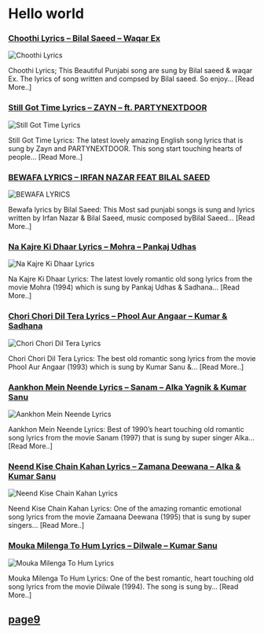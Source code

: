 # Hello world

### [Choothi Lyrics – Bilal Saeed – Waqar Ex](http://catchylyrics.net/2017/03/choothi-lyrics-bilal-saeed-waqar-ex/)
![Choothi Lyrics](http://catchylyrics.net/wp-content/uploads/2017/03/Choothi-Lyrics.jpg)

Choothi Lyrics; This Beautiful Punjabi song are sung by Bilal saeed & waqar Ex.
The lyrics of song written and compsed by Bilal saeed. So enjoy… [Read More..]

### [Still Got Time Lyrics – ZAYN – ft. PARTYNEXTDOOR](http://catchylyrics.net/2017/03/still-got-time-lyrics-zayn/)
![Still Got Time Lyrics](http://catchylyrics.net/wp-content/uploads/2017/03/still-got-time-zayn-lyrics.jpg)

Still Got Time Lyrics: The latest lovely amazing English song lyrics that is sung by
Zayn and PARTYNEXTDOOR. This song start touching hearts of people… [Read More..]

### [BEWAFA LYRICS – IRFAN NAZAR FEAT BILAL SAEED](http://catchylyrics.net/2017/03/bewafa-lyrics-bilal-saeed/)
![BEWAFA LYRICS](http://catchylyrics.net/wp-content/uploads/2017/03/BEWAFA-LYRICS.jpg)

Bewafa lyrics by Bilal Saeed: This Most sad punjabi songs is sung and lyrics written
by Irfan Nazar & Bilal Saeed, music composed byBilal Saeed… [Read More..]

### [Na Kajre Ki Dhaar Lyrics – Mohra – Pankaj Udhas](http://catchylyrics.net/2017/03/na-kajre-ki-dhaar-lyrics/)
![Na Kajre Ki Dhaar Lyrics](http://catchylyrics.net/wp-content/uploads/2017/03/Na-Kajre-Ki-Dhar-lyrics.jpg)

Na Kajre Ki Dhaar Lyrics: The latest lovely romantic old song lyrics from the movie Mohra
(1994) which is sung by Pankaj Udhas & Sadhana… [Read More..]

### [Chori Chori Dil Tera Lyrics – Phool Aur Angaar – Kumar & Sadhana](http://catchylyrics.net/2017/03/chori-chori-dil-tera-lyrics/)
![Chori Chori Dil Tera Lyrics](http://catchylyrics.net/wp-content/uploads/2017/03/Chori-Chori-Dil-Tera-Lyrics.jpg)

Chori Chori Dil Tera Lyrics: The best old romantic song lyrics from the movie Phool Aur Angaar
(1993) which is sung by Kumar Sanu &… [Read More..]

### [Aankhon Mein Neende Lyrics – Sanam – Alka Yagnik & Kumar Sanu](http://catchylyrics.net/2017/03/aankhon-mein-neende-lyrics/)
![Aankhon Mein Neende Lyrics](http://catchylyrics.net/wp-content/uploads/2017/03/Aakhon-Mein-Lyrics.jpg)

Aankhon Mein Neende Lyrics: Best of 1990’s heart touching old romantic song lyrics
from the movie Sanam (1997) that is sung by super singer Alka… [Read More..]

### [Neend Kise Chain Kahan Lyrics – Zamana Deewana – Alka & Kumar Sanu](http://catchylyrics.net/2017/03/neend-kise-chain-kahan-lyrics/)
![Neend Kise Chain Kahan Lyrics](http://catchylyrics.net/wp-content/uploads/2017/03/Neend-Kise-Chain-Kahan-Lyrics.jpg)

Neend Kise Chain Kahan Lyrics: One of the amazing romantic emotional song lyrics from the movie
Zamaana Deewana (1995) that is sung by super singers… [Read More..]

### [Mouka Milenga To Hum Lyrics – Dilwale – Kumar Sanu](http://catchylyrics.net/2017/03/mouka-milenga-to-hum-lyrics/)
![Mouka Milenga To Hum Lyrics](http://catchylyrics.net/wp-content/uploads/2017/03/Mouka-Milenga-To-Hum-Lyrics.jpg)

Mouka Milenga To Hum Lyrics: One of the best romantic, heart touching old song lyrics
from the movie Dilwale (1994). The song is sung by… [Read More..]

## [page9]()
